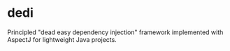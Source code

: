 dedi
====

Principled "dead easy dependency injection" framework implemented with AspectJ for lightweight Java projects.
